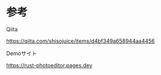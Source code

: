 # 参考

Qiita

https://qiita.com/shisojuice/items/d4bf349a658944aa4456

Demoサイト

https://rust-photoeditor.pages.dev

